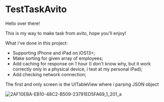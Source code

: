 # TestTaskAvito
Hello over there!

This is my way to make task from avito, hope you'll enjoy!

What i've done in this project:
- Supporting iPhone and iPad on iOS13+;
- Make sorting for given array of employees;
- Add caching for response on 1 hour (I don't know why, 
but it work correctly only in a physical device, i test at my personal iPad);
- Add checking network connection;

The first and only screen is the UITableView where i parsing JSON object

![2AF10EBA-EB10-48C2-B509-23791ED5FA69_1_201_a](https://user-images.githubusercontent.com/60488219/198705923-344eb777-5e9b-437f-bfdb-1696eae7bd8a.jpeg)



